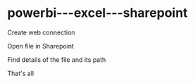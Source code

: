 # powerbi---excel---sharepoint  

Create web connection  

Open file in Sharepoint  

Find details of the file and its path  

That's all

